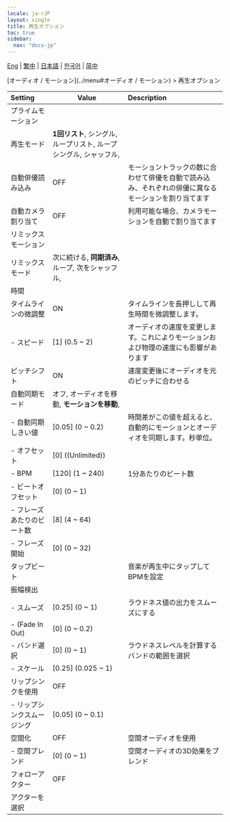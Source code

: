 ```yaml
---
locale: ja-rJP
layout: single
title: 再生オプション
toc: true
sidebar:
  nav: "docs-jp"
---
```

[Eng](/dancexr/menu/2025.4/motion/motion_loader) | [繁中](/tw/dancexr/menu/2025.4/motion/motion_loader) | [日本語](/jp/dancexr/menu/2025.4/motion/motion_loader) | [한국어](/kr/dancexr/menu/2025.4/motion/motion_loader) | [简中](/zh/dancexr/menu/2025.4/motion/motion_loader)

[オーディオ / モーション](../menu#オーディオ / モーション) > 再生オプション



| Setting | Value | Description |
| :--- | --- | :--- |
| プライムモーション || 
| 再生モード | **1回リスト**, シングル, ループリスト, ループシングル, シャッフル,  |  |
| 自動俳優読み込み | OFF | モーショントラックの数に合わせて俳優を自動で読み込み、それぞれの俳優に異なるモーションを割り当てます
| 自動カメラ割り当て | OFF | 利用可能な場合、カメラモーションを自動で割り当てます
| リミックスモーション || 
| リミックスモード | 次に続ける, **同期済み**, ループ, 次をシャッフル,  |  |
| 時間 || 
| タイムラインの微調整 | ON | タイムラインを長押しして再生時間を微調整します。
|- スピード | [1] (0.5 ~ 2) | オーディオの速度を変更します。これによりモーションおよび物理の速度にも影響があります
| ピッチシフト | ON | 速度変更後にオーディオを元のピッチに合わせる
| 自動同期モード | オフ, オーディオを移動, **モーションを移動**,  |  |
|- 自動同期しきい値 | [0.05] (0 ~ 0.2) | 時間差がこの値を超えると、自動的にモーションとオーディオを同期します。秒単位。
|- オフセット | [0] ((Unlimited)) | 
|- BPM | [120] (1 ~ 240) | 1分あたりのビート数
|- ビートオフセット | [0] (0 ~ 1) | 
|- フレーズあたりのビート数 | [8] (4 ~ 64) | 
|- フレーズ開始 | [0] (0 ~ 32) | 
| タップビート || 音楽が再生中にタップしてBPMを設定
| 振幅検出 || 
|- スムーズ | [0.25] (0 ~ 1) | ラウドネス値の出力をスムーズにする
|- (Fade In Out) | [0] (0 ~ 0.2) | 
|- バンド選択 | [0] (0 ~ 1) | ラウドネスレベルを計算するバンドの範囲を選択
|- スケール | [0.25] (0.025 ~ 1) | 
| リップシンクを使用 | OFF | 
|- リップシンクスムージング | [0.05] (0 ~ 0.1) | 
| 空間化 | OFF | 空間オーディオを使用
|- 空間ブレンド | [0] (0 ~ 1) | 空間オーディオの3D効果をブレンド
| フォローアクター | OFF | 
| アクターを選択 |  |  |
